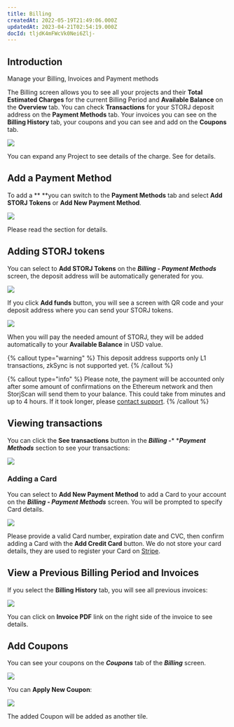 ```yaml
---
title: Billing
createdAt: 2022-05-19T21:49:06.000Z
updatedAt: 2023-04-21T02:54:19.000Z
docId: tljdK4mFWcVk0Nei6Zlj-
---
```


## Introduction

Manage your Billing, Invoices and Payment methods

The Billing screen allows you to see all your projects and their **Total Estimated Charges** for the current Billing Period and **Available Balance** on the **Overview** tab. You can check **Transactions** for your STORJ deposit address on the **Payment Methods** tab. Your invoices you can see on the **Billing History** tab, your coupons and [](docId\:i6OGJ9eZJC7Vw04nKSqcD) you can see and add on the **Coupons** tab.

![](https://archbee-image-uploads.s3.amazonaws.com/kv3plx2xmXcUGcVl4Lttj/3YnX9irXmd-LfzDcs71nn_image.png)

You can expand any Project to see details of the charge. See [](docId:59T_2l7c1rvZVhI8p91VX) for details.

## Add a Payment Method

To add a [](docId:7U4_uu6Pzg6u2N6FpV9VE)** **you can switch to the **Payment Methods** tab and select **Add STORJ Tokens** or **Add New Payment Method**.

![](https://archbee-image-uploads.s3.amazonaws.com/kv3plx2xmXcUGcVl4Lttj/B72QGAlJzf15QL7tVadUp_image.png)

Please read the [](docId\:xxo0jDSfb_UgbmQoUUbml) section for details.

## Adding STORJ tokens

You can select to **Add STORJ Tokens** on the ***Billing - Payment Methods*** screen, the deposit address will be automatically generated for you.

![](https://archbee-image-uploads.s3.amazonaws.com/kv3plx2xmXcUGcVl4Lttj/SXaLqT-6sp7FMoEBG2mz__image.png)

If you click **Add funds** button, you will see a screen with QR code and your deposit address where you can send your STORJ tokens.

![](https://archbee-image-uploads.s3.amazonaws.com/kv3plx2xmXcUGcVl4Lttj/-xLps8zNN2VHXNIRTNmHh_image.png)

When you will pay the needed amount of STORJ, they will be added automatically to your **Available Balance** in USD value.

{% callout type="warning"  %} 
This deposit address supports only L1 transactions, zkSync is not supported yet.
{% /callout %}

{% callout type="info"  %} 
Please note, the payment will be accounted only after some amount of confirmations on the Ethereum network and then StorjScan will send them to your balance. This could take from minutes and up to 4 hours. If it took longer, please [contact support](https://supportdcs.storj.io).
{% /callout %}

## Viewing transactions

You can click the **See transactions** button in the ***Billing -**** ****Payment Methods*** section to see your transactions:

![](https://archbee-image-uploads.s3.amazonaws.com/kv3plx2xmXcUGcVl4Lttj/g4vqDj2OU3yjOWwdSra96_image.png)

### Adding a Card

You can select to **Add New Payment Method** to add a Card to your account on the ***Billing - Payment Methods*** screen. You will be prompted to specify Card details.

![](https://archbee-image-uploads.s3.amazonaws.com/kv3plx2xmXcUGcVl4Lttj/C4o1JavxukxpIrcIEGW-B_image.png)

Please provide a valid Card number, expiration date and CVC, then confirm adding a Card with the **Add Credit Card** button. We do not store your card details, they are used to register your Card on [Stripe](https://stripe.com).

## View a Previous Billing Period and Invoices

If you select the **Billing History** tab, you will see all previous invoices:

![](https://archbee-image-uploads.s3.amazonaws.com/kv3plx2xmXcUGcVl4Lttj/1i-OBeqj-5Y48u2ljqStm_image.png)

You can click on **Invoice PDF** link on the right side of the invoice to see details.

## Add Coupons

You can see your coupons on the ***Coupons*** tab of the ***Billing*** screen.

![](https://archbee-image-uploads.s3.amazonaws.com/kv3plx2xmXcUGcVl4Lttj/EXnpfXGcvdpypTipra8Ln_image.png)

You can **Apply New Coupon**:

![](https://archbee-image-uploads.s3.amazonaws.com/kv3plx2xmXcUGcVl4Lttj/k2OfgUDmOO_kMxWyBrcIE_image.png)

The added Coupon will be added as another tile.

